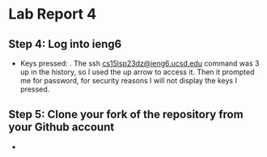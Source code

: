 # Lab Report 4

## Step 4: Log into ieng6

* Keys pressed: <up><up><up><enter>. The ssh cs15lsp23dz@ieng6.ucsd.edu command was 3 up in the history, so I used the up arrow to access it. Then it prompted me for password, for security reasons I will not display the keys I pressed.

## Step 5: Clone your fork of the repository from your Github account

* 

